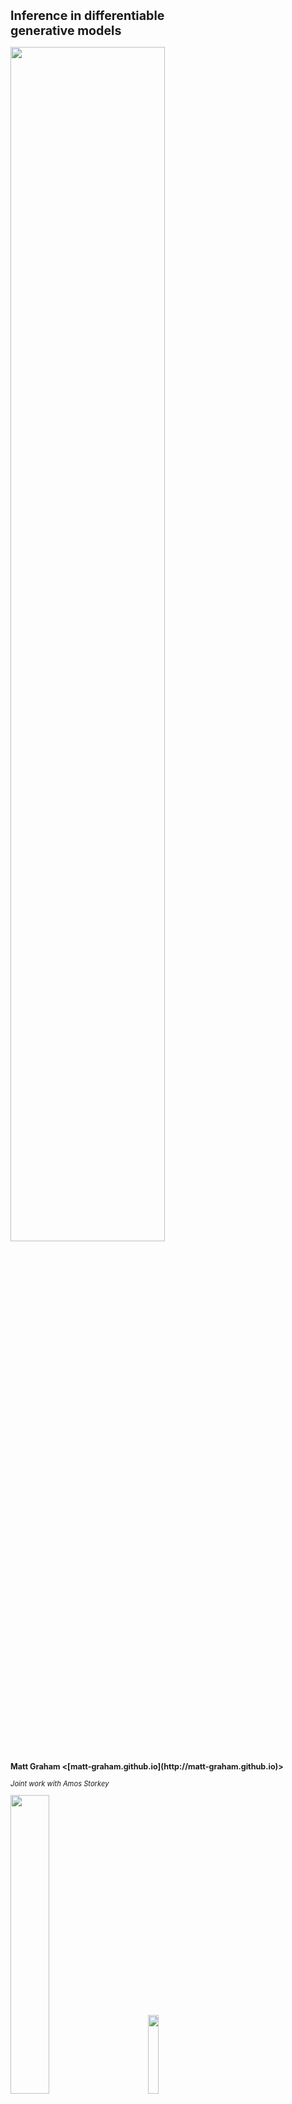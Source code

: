 
<h1 class='title-heading' style='font-size:140%;'>
  Inference in differentiable <br /> generative models
</h1>

<img src='images/title-image-v2.svg' width='70%'
 style='background: none; border: none; box-shadow: none;' />

<p style='font-size: 90%; font-weight: bold;'>
  Matt Graham &lt;[matt-graham.github.io](http://matt-graham.github.io)&gt;
</p>

<p style='font-size: 80%; font-style: italic;'>
  Joint work with Amos Storkey
</p>

<img width='35%' src='images/informatics-logo.svg' style='margin-right: 20px;' />
<img width='18%' src='images/nus-logo.svg' style='margin-left: 20px;' />


---

### Problem description and notation

<div class="fragment" data-fragment-index="0">

*Given:* Probabilistic model of

<p>
    $\observed{\rvct{x}}$ <span class="observed">: observed variables $\in \observed{\set{X}}$,</span>
</p>
<p>
    $\latent{\rvct{z}}$ <span class="latent">: latent variables $\in \latent{\set{Z}}$.</span>
</p>

</div>

<p class="fragment" data-fragment-index="2">
  *Task:* estimate conditional expectations
</p>

$$\expc{\,f(\latent{\rvct{z}}) \gvn \observed{\rvct{x} = \obs{\vct{x}}}}.$$ <!-- .element: class="fragment" data-fragment-index="2" -->

---

### Probabilistic model specification

<div>

<div class='third-column fragment' data-fragment-index='1' style='width: 24%;'>
<p>*Factor graph*</p>

<div class='img-row'>
<img src='images/directed-generative-model-factor-graph.svg' height='250px' />
</div>

\begin{align}
  \latent{\rvct{z}} &\sim \pden{\latent{\rvct{z}}}\\\\
  \observed{\rvct{x}} \gvn \latent{\rvct{z}}  &\sim
  \pden{\observed{\rvct{x}}|\latent{\rvct{z}}}
\end{align}
</div>

<div class='third-column fragment' data-markdown data-fragment-index='2' style='width: 44%;'>
<p>*Probabilistic program*</p>

<pre style='overflow: hidden;'>
<code data-trim data-noescape> 
def generate_z(rng):
    # ...
    return z
   
def generate_x_gvn_z(rng, z):
    # ...
    return x
  
def generate_x(rng):
    z = generate_z(rng)
    x = generate_x_gvn_z(
        rng, z)
    return x
</code>
</pre>

</div>

<div class='third-column fragment' data-fragment-index='3' style='width: 32%;'>
<p>*Computation graph*</p>

<div class='img-row'>
<img src='images/directed-generative-model-computation-graph.svg' height='250px' />
</div>

\begin{align}
  \latent{\rvct{z}} &= \vctfunc{g}\_{\latent{\rvct{z}}}(\input{\rvct{u}\_1})\\\\
  \observed{\rvct{x}} &= \vctfunc{g}\_{\observed{\rvct{x}}|\latent{\rvct{z}}}(\input{\rvct{u}\_2},\, \latent{\rvct{z}})
\end{align}
</div>

<div style='clear: both;'></div>

</div>

---

### Generative models

A generative model can be expressed in the form

$$
  \input{\rvct{u}} \sim \pden{\input{\rvct{u}}}
  \qquad
  \latent{\rvct{z}} = \vctfunc{g}\_{\latent{\rvct{z}}}(\input{\rvct{u}})
  \qquad
  \observed{\rvct{x}} = \vctfunc{g}\_{\observed{\rvct{x}}}(\input{\rvct{u}})
$$

$$
 \input{\rvct{u}} = (\input{\rvct{u}\_1}, \input{\rvct{u}\_2}) \qquad
 \vctfunc{g}\_{\observed{\rvct{x}}}(\input{\rvct{u}}) = \vctfunc{g}\_{\observed{\rvct{x}}|\latent{\rvct{z}}}(\input{\rvct{u}\_2}, \vctfunc{g}\_{\latent{\rvct{z}}}(\input{\rvct{u}\_1}))
$$<!-- .element: class="fragment current-visible" data-fragment-index="1" -->

Often $\pden{\observed{\rvct{x}},\latent{\rvct{z}}}$ not explicitly defined. How to perform inference? <!-- .element: class="fragment" data-fragment-index="2" -->

---

### Differentiable generative models

<img src='images/title-image-v2.svg' width='65%' />

Concentrate on restricted case where

  * variables real-valued: $\input{\set{U}} \subseteq \reals^{D\_{\input{\rvct{u}}}}$, $\observed{\set{X}} \subseteq \reals^{D\_{\observed{\rvct{x}}}}$, $\latent{\set{Z}} \subseteq \reals^{D\_{\latent{\rvct{z}}}}$, <!-- .element: class="fragment" data-fragment-index="1" -->
  * input density gradient $\pd{\pden{\input{\rvct{u}}}}{\input{\vct{u}}}$ exists almost everywhere, <!-- .element: class="fragment" data-fragment-index="2" -->
  * generator Jacobian $\pd{\vctfunc{g}\_{\observed{\rvct{x}}}}{\input{\vct{u}}}$ exists almost everywhere. <!-- .element: class="fragment" data-fragment-index="3" -->

---

<!-- .slide: data-transition="none" -->
<h3 style='font-size: 120%;'>Inference in generative models?</h3>

<img src='images/abc-in-input-space-1-v2.svg' width='100%' />

----

<!-- .slide: data-transition="none" -->
<h3 style='font-size: 120%;'> Approximate Bayesian Computation (ABC) </h3>

<img src='images/abc-in-input-space-epsilon-1e-01-v2.svg' width='100%' />

----

<!-- .slide: data-transition="none" -->
<h3 style='font-size: 120%;'> Approximate Bayesian Computation (ABC) </h3>

<img src='images/abc-in-input-space-epsilon-5e-02-v2.svg' width='100%' />

----

<!-- .slide: data-transition="none" -->
<h3 style='font-size: 120%;'> Approximate Bayesian Computation (ABC) </h3>

<img src='images/abc-in-input-space-epsilon-3e-02-v2.svg' width='100%' />

---

    <!-- .slide: data-transition="none" -->
### $\epsilon \to 0$ : conditioning as a constraint

<img  src='images/abc-in-input-space-exact-constraint-v3.svg' width='80%' />

Exactly conditioning on observations restricts inputs to a manifold embedded in input space

$$
  \vctfunc{g}\_{\observed{\rvct{x}}}^{-1}(\observed{\obs{\vct{x}}}) = \lbr \input{\vct{u}} \in \input{\set{U}} : \vctfunc{g}\_{\observed{\rvct{x}}}(\input{\vct{u}}) = \observed{\obs{\vct{x}}} \rbr.
$$

----

### Asymptotically exact inference

<div class="fragment" data-fragment-index="1">
Conditional expectations are integrals over $\vctfunc{g}\_{\observed{\rvct{x}}}^{-1}(\observed{\obs{\vct{x}}})$

<div style='padding-top:10px'>
\begin{equation}
  \expc{\,f(\latent{\rvct{z}}) \gvn \observed{\rvct{x}} = \observed{\obs{\vct{x}}}} = \\\\
  \frac{1}{C}
  \int\_{\vctfunc{g}\_{\observed{\rvct{x}}}^{-1}(\observed{\obs{\vct{x}}})}
    f \circ \vctfunc{g}\_{\latent{\rvct{z}}}(\input{\vct{u}})\,
    \left|
      \pd{\vctfunc{g}\_{\observed{\rvct{x}}}}{\input{\vct{u}}}
      \pd{\vctfunc{g}\_{\observed{\rvct{x}}}}{\input{\vct{u}}}^{\rm{T}}
    \right|^{-\frac{1}{2}}\hspace{-0.2em}
    \pden{\input{\rvct{u}}}(\input{\vct{u}})\,
  \mathcal{H}^{D\_{\input{\rvct{u}}}-D\_{\observed{\rvct{x}}}}\lpa\dr\input{\vct{u}}\rpa
\end{equation}
<br />
with $\mathcal{H}^{D\_{\input{\rvct{u}}}-D\_{\observed{\rvct{x}}}}$ the Hausdorff measure on $\vctfunc{g}\_{\observed{\rvct{x}}}^{-1}(\observed{\obs{\vct{x}}})$.
</div>

<small style='font-size: 80%;'>(Diaconis, Holmes & Shahshahani; 2013)</small>
</div>

----

### Asymptotically exact inference

Sample states of a Markov chain $\lbr \input{\vct{u}^{(s)}} \rbr_{s=1}^S$ such that:

<p class="fragment" data-fragment-index="1"> the chain is restricted to $\vctfunc{g}\_{\observed{\rvct{x}}}^{-1}(\observed{\obs{\vct{x}}})$, </p>

<p class="fragment" data-fragment-index="2">
  and its stationary distribution has density wrt $\mathcal{H}^{D\_{\input{\rvct{u}}}-D\_{\observed{\rvct{x}}}}$ $\pi(\input{\vct{u}}) = 
    \left|
      \pd{\vctfunc{g}\_{\observed{\rvct{x}}}}{\input{\vct{u}}}
      \pd{\vctfunc{g}\_{\observed{\rvct{x}}}}{\input{\vct{u}}}\tr
    \right|^{-\frac{1}{2}}\,
    \pden{\input{\rvct{u}}}(\input{\vct{u}}) $,
</p>

<div class="fragment" data-fragment-index="3">
then we can calculate consistent estimators

$$
  \expc{\,f(\latent{\rvct{z}}) \gvn \observed{\rvct{x} = \vct{x}}} =
  \lim\_{S \to \infty} \frac{1}{S} \sum\_{s=1}^S \lbr f \circ {\vctfunc{g}\_{\latent{\rvct{z}}}}\lpa\input{\vct{u}^{(s)}}\rpa \rbr.
$$
</div>

---

### Constrained Hamiltonian Monte Carlo <small>Hartmann and Schutte, 2005; Leli&egrave;vre, 2012; Brubaker et al. 2012</small>

Use simulated constrained Hamiltonian dynamic to propose moves on implicitly defined embedded manifold $\vctfunc{g}\_{\observed{\rvct{x}}}^{-1}(\observed{\obs{\vct{x}}})$. <!-- .element: class="fragment" data-fragment-index="1" -->

$$
  \td{\input{\vct{u}}}{t} = \vct{p}
  \qquad
  \td{\vct{p}}{t} = \pd{\log \pi}{\input{\vct{u}}} - \pd{\vctfunc{g}\_{\observed{\rvct{x}}}}{\input{\vct{u}}}\tr\vct{\lambda}
$$ <!-- .element: class="fragment" data-fragment-index="2" -->

subject to $\vctfunc{g}\_{\observed{\rvct{x}}}(\input{\vct{u}}) = \observed{\obs{\vct{x}}}$ and $\pd{\vctfunc{g}\_{\observed{\rvct{x}}}}{\input{\vct{u}}}\vct{p} = \vct{0}$. <!-- .element: class="fragment" data-fragment-index="2" -->

<p class="fragment" data-fragment-index="3">Integrators such as RATTLE <small style='font-size: 80%;' >(Andersen, 1983)</small> time-reversible and measure preserving <small style='font-size: 80%;' >(Leimkuhler and Skeel, 1994)</small>.</p>

----

### Constrained HMC in toy example

<video autoplay controls loop>
  <source data-src="images/chmc-animation-io-points.mp4" type="video/mp4" />
</video>

---

### Conclusions

  * Inference method for differentiable generative models.  <!-- .element: class="fragment" data-fragment-index="1" -->
  * Consider conditioning as constraint on inputs. <!-- .element: class="fragment" data-fragment-index="2" -->
  * Asymptotically exact alternative to ABC where applicable: tractable inference with $\epsilon \to 0$ and full observed data. <!-- .element: class="fragment" data-fragment-index="3" -->

---

## Thanks for listening.

<br />

Python code at <i class="fa fa-github fa-fw"></i> [git.io/dgm](http://git.io/dgm)

M. M. Graham and A. J. Storkey. Asymptotically exact inference in differentiable generative models.  
*Electronic Journal of Statistics*, 2017.  
[dx.doi.org/10.1214/17-EJS1340SI](http://dx.doi.org/10.1214/17-EJS1340SI)

Shorter *AISTATS* 2017 conference paper  <i class="ai ai-arxiv fa-fw"></i> [arxiv.org/abs/1605.07826](https://arxiv.org/abs/1605.07826)

---

<!-- .slide: style="font-size: 70%" -->

<h3 style='font-size: 200%;'>References</h3>

*  H. C. Andersen.
   RATTLE: A 'velocity' version of the SHAKE algorithm for molecular dynamics calculations.
   *Journal of Computational Physics.*, 1983.

*  M. A. Brubaker, M. Saelzmann, and R. Urtasun.
   A family of MCMC methods on implicitly defined manifolds.
   *AISTATS*, 2012.

*  P. Diaconis, S. Holmes and M. Shahshahani.
   Sampling from a Manifold.
   *Advances in Modern Statistical Theory and Applications*, 2013.

----

<!-- .slide: style="font-size: 70%" -->

<h3 style='font-size: 200%;'>References</h3>

*  C. Hartmann and C. Schutte.
   A constrained hybrid Monte Carlo algorithm and the problem of calculating the free energy in several variables.
   *ZAMM-Zeitschrift f&uuml;r Angewandte Mathematik*, 2005.


*  B. J. Leimkuhler and R. D. Skeel.
   Symplectic numerical integrators in constrained Hamiltonian systems.
   *Journal of Computational Physics*, 1994.

*  T. Leli&egrave;vre, M. Rousset and G. Stoltz.
   Langevin dynamics with constraints and computation of free energy differences.
   *Mathematics of Computation*, 2012.
